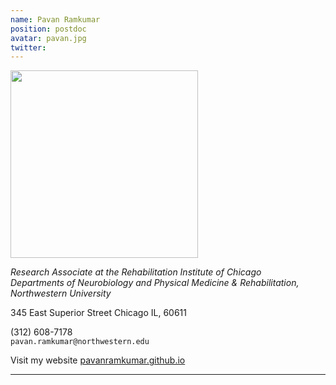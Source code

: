 ```yaml
---
name: Pavan Ramkumar
position: postdoc
avatar: pavan.jpg
twitter:
---
```


<img width="300" src="{{site.baseurl}}/images/people/{{page.avatar}}">

_Research Associate at the Rehabilitation Institute of Chicago_<br>
_Departments of Neurobiology and Physical Medicine & Rehabilitation, Northwestern University_<br>

345 East Superior Street Chicago IL, 60611

<i class="fa fa-mobile"></i> (312) 608-7178<br>
<i class="fa fa-envelope-o"></i> `pavan.ramkumar@northwestern.edu`

Visit my website [pavanramkumar.github.io](http://pavanramkumar.github.io/)

<hr>

<!---

## News and updates

- **Invited workshop talk.** _CoSyNe, Feb 2016_. On the computational complexity of movement sequence learning. Workshop Title: Towards the real world: Naturalistic experiments and analysis.
- **Poster.** _CoSyNe, Feb 2016_. **Ramkumar P**, Acuna DE, Berniker M, Grafton ST, Turner RS, Körding KP. Optimization costs underlying movement sequence chunking in basal ganglia.
- **Poster.** _SFN, Oct 2015_. **Ramkumar P**, Cooler S, Dekleva BM, Miller EL, Körding KP. A reinforcement signal in motor and premotor cortices.
- **Summer School.** GRC, July 2015. Gordon Research Conference on Eye Movements.
- **Poster.** VSS, May 2015. **Ramkumar P**, Hansen BC, Pannasch S, Loschky LC. A rapid whole-brain neural portrait of scene category inference [poster](https://www.dropbox.com/s/qzve8er5s6hhdby/Ramkumar_Scenes_VSS2015.pdf?dl=0).
- **Journal paper.** _March 2015_. In Journal of Vision, we investigate gaze strategies at multiple time scales during natural scene search by modeling the effects of peripheral visual acuity [paper](http://jov.arvojournals.org/article.aspx?articleid=2278659).
- **Invited colloquium speaker.** Feb 2015. I visited Lester Loschky at Kansas State University and presented a colloquium talk on the brain basis of rapid scene categorization and visual search in natural scenes. [slides](https://www.dropbox.com/s/vwvwsp1oavd13em/KSU_Visit_Feb2015.pdf?dl=0)
- **Poster.** SFN, Nov 2014. We show that width and gain of tuning curves are modulated by expected reward during natural scene search [poster].
- **Poster.** _SFN_, Nov 2014. We extend the framework of Fernandes et al. (2013) to study the neural representation of task-relevant variables during natural scene search in visual responses of the frontal eye fields [poster].
- **Poster.** SFN, Nov 2014. I presented a GLM framework to estimate tuning to hue, saturation and luminance from V4 neurons when monkeys freely viewed natural scenes [poster].
- **Contributed talk.** TCMC, Nov 2014. I presented evidence for the hypothesis that movement chunks are locally optimal control sequences [abstract slides].
- **Workshop paper.** CVPR, June 2014. At the Natural Scene Understanding Workshop, I presented whole-brain representations of categorical information about natural scenes at the superordinate vs. basic levels [full paper]() [poster](https://www.dropbox.com/s/3gbshlp4pyan48l/Ramkumar_PosterSpotlight_CVPR2014.pdf?dl=0).
- **Poster.** _CoSyNe, Feb 2014_. I presented some data on functional connectivity in the sensorimotor system during decision making under uncertainty [abstract](https://www.dropbox.com/s/v1genjmg92wdx8j/Pavan_Cosyne2014_Abstract_final.pdf?dl=0)
- **Journal paper.** _Oct 2013_. In Neuroimage, we present a method to spatiotemporally and spectrally characterize the dynamics of brain oscillations in resting-state magnetoencephalography (MEG) data at the group level [paper](http://www.cs.helsinki.fi/u/ahyvarin/papers/Ramkumar14.pdf).
- **Invited talk.** _Aug 2013_. I visited [Center for Neuroscience](http://www.cns.iisc.ernet.in/index.html) at the Indian Institute of Science Bangalore, and gave a talk titled: Building Marr's bridges — linking islands of computational, algorithmic, and mechanistic descriptions of behavior, mind and brain [slides](https://www.dropbox.com/s/25y150nqchlrtow/Ramkumar_July2013_IISc_Bangalore.pdf?dl=0).
- **Invited talk.** _June 2013_. At Neurospin, Gif Sur Yvette, I gave a talk about decoding visual information from single-trial MEG data. Thanks to Alexandre Gramfort at ParisTech for the invitation [slides]().
- **Invited talk.** _June 2013_. I visited Sophie Deneve's lab at the Group for Neural Theory in Paris. I presented some ongoing work about uncertainty representation in the brain [slides](https://dl.dropboxusercontent.com/u/4521272/Ramkumar_June2013_ENS_GNT_Paris.pdf).
- **Poster.** _VSS, May 2013_. I presented some predictions of primate gaze locations in a natural scene search task based on computational models of priority maps. Our main result is that visual features of fixated locations enroute to the target show a weak but significant bias towards target orientation [<i class="fa fa-file-pdf-o"></i> poster](https://dl.dropboxusercontent.com/u/4521272/Ramkumar_VSS2013.pdf)
- **Journal paper.** _May 2013_. In Journal of Neuroscience, we report successful time-resolved decoding of low-level visual features — orientation, spatial frequency and direction of rotation — of large gratings, from single-trial MEG data. Our results constitute primary data on the timing of information processing in human visual cortex. [<i class="fa fa-file-pdf-o"></i> paper](http://www.jneurosci.org/content/33/18/7691.full.pdf+html)
- **Journal paper.** _March 2013_. In Frontiers in Human Neuroscience, we present a method to reject and cluster independent component clusters obtained from multi-subject resting-state fMRI data, based on a principled null hypothesis. [paper])

-->
